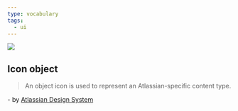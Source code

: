 ```yaml
---
type: vocabulary
tags:
  - ui
---
```

![](https://atlassian.design/static/08b14327230f674af494b4db66b51844/icon-object.svg)

## Icon object
> An object icon is used to represent an Atlassian-specific content type.

\- by [Atlassian Design System](https://atlassian.design/components)